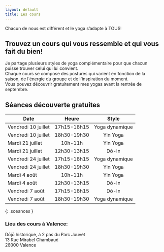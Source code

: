 ```yaml
---
layout: default
title: Les cours
---
```

Chacun de nous est différent et le yoga s’adapte à TOUS!


## Trouvez un cours qui vous ressemble et qui vous fait du bien!

Je partage plusieurs styles de yoga complémentaire pour que chacun puisse trouver celui qui lui convient.  
Chaque cours se compose des postures qui varient en fonction de la saison, de l'énergie du groupe et de l'inspiration du moment.  
Vous pouvez découvrir gratuitement mes yogas avant la rentrée de septembre.


## Séances découverte gratuites

| Date                | Heure       | Style          |
|---------------------|:-----------:|:--------------:|
| Vendredi 10 juillet | 17h15-18h15 | Yoga dynamique |
| Vendredi 10 juillet | 18h30-19h30 | Yin Yoga       |
| Mardi 21 juillet    | 10h-11h     | Yin Yoga       |
| Mardi 21 juillet    | 12h30-13h15 | Dō-In          |
| Vendredi 24 juillet | 17h15-18h15 | Yoga dynamique |
| Vendredi 24 juillet | 18h30-19h30 | Yin Yoga       |
| Mardi 4 août        | 10h-11h     | Yin Yoga       |
| Mardi 4 août        | 12h30-13h15 | Dō-In          |
| Vendredi 7 août     | 17h15-18h15 | Dō-In          |
| Vendredi 7 août     | 18h30-19h30 | Yoga dynamique |
{: .sceances }

### Lieu des cours à Valence:
Dōjō historique, à 2 pas du Parc Jouvet  
13 Rue Mirabel Chambaud  
26000 Valence


